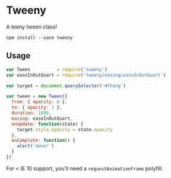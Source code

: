 # Tweeny
A teeny tween class!

```
npm install --save tweeny
```

## Usage
```js
var Tween          = require('tweeny')
var easeInOutQuart = require('tweeny/easing/easeInOutQuart')

var target = document.querySelector('#thing')

var tween = new Tween({
  from: { opacity: 0 },
  to: { opacity: 1 },
  duration: 1000,
  easing: easeInOutQuart,
  onUpdate: function(state) {
    target.style.opacity = state.opacity
  },
  onComplete: function() {
    alert('done!')
  }
})
```

For < IE 10 support, you'll need a `requestAnimationFrame` polyfill.
